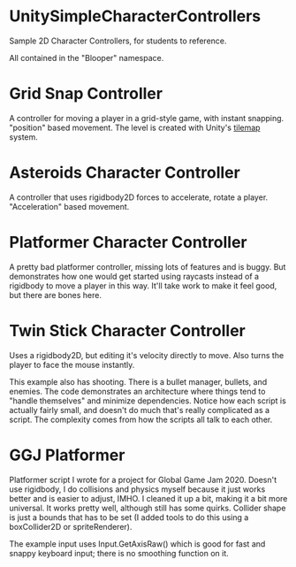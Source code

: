 # UnitySimpleCharacterControllers
Sample 2D Character Controllers, for students to reference.

All contained in the "Blooper" namespace.

# Grid Snap Controller
A controller for moving a player in a grid-style game, with instant snapping. "position" based movement.
The level is created with Unity's [tilemap](https://learn.unity.com/tutorial/introduction-to-tilemaps#) system.

# Asteroids Character Controller
A controller that uses rigidbody2D forces to accelerate, rotate a player. "Acceleration" based movement.

# Platformer Character Controller
A pretty bad platformer controller, missing lots of features and is buggy. But demonstrates how one would get started using raycasts instead of a rigidbody to move a player in this way. It'll take work to make it feel good, but there are bones here.

# Twin Stick Character Controller
Uses a rigidbody2D, but editing it's velocity directly to move.
Also turns the player to face the mouse instantly.

This example also has shooting. There is a bullet manager, bullets, and enemies. The code demonstrates an architecture where things tend to "handle themselves" and minimize dependencies. Notice how each script is actually fairly small, and doesn't do much that's really complicated as a script. The complexity comes from how the scripts all talk to each other. 

# GGJ Platformer
Platformer script I wrote for a project for Global Game Jam 2020. Doesn't use rigidbody, I do collisions and physics myself because it just works better and is easier to adjust, IMHO. I cleaned it up a bit, making it a bit more universal. It works pretty well, although still has some quirks. Collider shape is just a bounds that has to be set (I added tools to do this using a boxCollider2D or spriteRenderer).

The example input uses Input.GetAxisRaw() which is good for fast and snappy keyboard input; there is no smoothing function on it. 